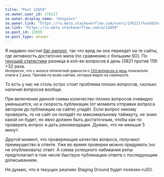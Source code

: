 ```yaml
---
title: "Post 12659"
se.owner.user_id: 176217
se.owner.display_name: "αλεχολυτ"
se.owner.link: "https://ru.meta.stackoverflow.com/users/176217/%ce%b1%ce%bb%ce%b5%cf%87%ce%bf%ce%bb%cf%85%cf%84"
se.link: "https://ru.meta.stackoverflow.com/a/12659"
se.post_id: 12659
se.post_type: answer
---
```

<p>Я недавно постил <a href="https://meta.stackexchange.com/q/387894/339911">баг-репорт</a>, так что вряд ли оно переедет на те сайты, где активность достаточно мала (по сравнению с большим SO). По <a href="https://stackexchange.com/sites?view=list#questionsperday">текущей статистике</a> разница в кол-ве вопросов в день (3821 против 119) &gt;32 раза.<br />
<sub>Интересно, что с анонса пятилетней давности о <a href="https://ru.meta.stackoverflow.com/q/7399/176217">250 вопросах в день</a> показатели упали в 2 раза. Причём по всем сайтам, которые видно на скриншоте.</sub></p>
<p>То есть у нас не столь остро стоит проблема плохих вопросов, сколько наличия вопросов вообще.</p>
<p>При включении данной схемы количество плохих вопросов очевидно уменьшится, но и скорость публикации (от момента отправки вопроса автором до публикации на сайте) упадёт. Если вопрос некому проверить, то на сайт он попадёт по максимальному таймауту, не знаю какой он будет, но явно должен быть достаточным, чтобы как-то проверить вопрос и дать рекомендации. Думаю, что не меньше 5 минут.</p>
<p>Другой момент, что проверяющие качество вопроса, получают преимущество в ответе. Уже во время проверки можно придумать (но не опубликовать) ответ. А схема успешного набивания репы предполагает в том числе быструю публикацию ответа с последующим дописыванием.</p>
<p>Не думаю, что в текущих реалиях Staging Ground будет полезен ruSO.</p>
